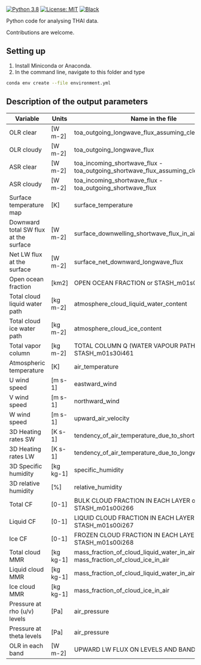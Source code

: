 [![Python 3.8](https://img.shields.io/badge/python-3.8-blue.svg?logo=python&logoColor=white)](https://www.python.org/downloads/)
[![License: MIT](https://img.shields.io/badge/License-MIT-black.svg)](LICENSE)
[![Black](https://img.shields.io/badge/code%20style-black-000000.svg)](https://github.com/psf/black)

Python code for analysing THAI data.

Contributions are welcome.

## Setting up
1. Install Miniconda or Anaconda.
2. In the command line, navigate to this folder and type
```bash
conda env create --file environment.yml
```

## Description of the output parameters

| Variable | Units | Name in the file |
|----------|-------|------------------|
| OLR clear| [W m-2] | toa_outgoing_longwave_flux_assuming_clear_sky |
| OLR cloudy| [W m-2] | toa_outgoing_longwave_flux |
| ASR clear| [W m-2] | toa_incoming_shortwave_flux - toa_outgoing_shortwave_flux_assuming_clear_sky |
| ASR cloudy| [W m-2] | toa_incoming_shortwave_flux - toa_outgoing_shortwave_flux |
| Surface temperature map | [K] | surface_temperature |
| Downward total SW flux at the surface | [W m-2] | surface_downwelling_shortwave_flux_in_air |
| Net LW flux at the surface | [W m-2] | surface_net_downward_longwave_flux |
| Open ocean fraction| [km2] | OPEN OCEAN FRACTION or STASH_m01s03i395 |
| Total cloud liquid water path | [kg m-2] | atmosphere_cloud_liquid_water_content |
| Total cloud ice water path | [kg m-2] | atmosphere_cloud_ice_content |
| Total vapor column | [kg m-2] | TOTAL COLUMN Q (WATER VAPOUR PATH) or STASH_m01s30i461 |
| Atmospheric temperature | [K] | air_temperature |
| U wind speed | [m s-1] | eastward_wind |
| V wind speed | [m s-1] | northward_wind |
| W wind speed | [m s-1] | upward_air_velocity |
| 3D Heating rates SW | [K s-1] | tendency_of_air_temperature_due_to_shortwave_heating |
| 3D Heating rates LW | [K s-1] | tendency_of_air_temperature_due_to_longwave_heating |
| 3D Specific humidity | [kg kg-1] | specific_humidity |
| 3D relative humidity | [%] | relative_humidity |
| Total CF | [0-1] | BULK CLOUD FRACTION IN EACH LAYER or STASH_m01s00i266 |
| Liquid CF | [0-1] | LIQUID CLOUD FRACTION IN EACH LAYER or STASH_m01s00i267 |
| Ice CF | [0-1] | FROZEN CLOUD FRACTION IN EACH LAYER or STASH_m01s00i268 |
| Total cloud MMR | [kg kg-1] | mass_fraction_of_cloud_liquid_water_in_air + mass_fraction_of_cloud_ice_in_air |
| Liquid cloud MMR | [kg kg-1] | mass_fraction_of_cloud_liquid_water_in_air |
| Ice cloud MMR | [kg kg-1] | mass_fraction_of_cloud_ice_in_air |
| Pressure at rho (u/v) levels | [Pa] | air_pressure |
| Pressure at theta levels | [Pa] | air_pressure |
| OLR in each band | [W m-2] | UPWARD LW FLUX ON LEVELS AND BANDS |

